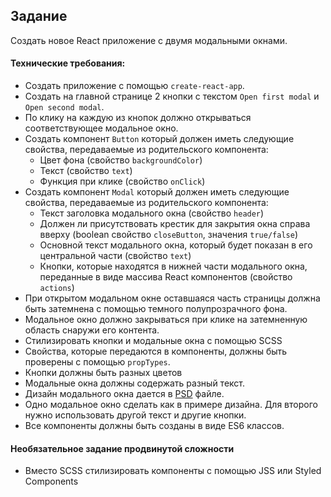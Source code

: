 ## Задание

Создать новое React приложение с двумя модальными окнами.

#### Технические требования:
- Создать приложение с помощью `create-react-app`.
- Создать на главной странице 2 кнопки с текстом `Open first modal` и `Open second modal`.
- По клику на каждую из кнопок должно открываться соответствующее модальное окно.
- Создать компонент `Button` который должен иметь следующие свойства, передаваемые из родительского компонента:
  - Цвет фона (свойство `backgroundColor`)
  - Текст (свойство `text`)
  - Функция при клике (свойство `onClick`)
- Создать компонент `Modal` который должен иметь следующие свойства, передаваемые из родительского компонента:
  - Текст заголовка модального окна (свойство `header`)
  - Должен ли присутствовать крестик для закрытия окна справа вверху (boolean свойство `closeButton`, значения `true/false`)
  - Основной текст модального окна, который будет показан в его центральной части (свойство `text`)
  - Кнопки, которые находятся в нижней части модального окна, переданные в виде массива React компонентов (свойство `actions`)
- При открытом модальном окне оставшаяся часть страницы должна быть затемнена с помощью темного полупрозрачного фона.
- Модальное окно должно закрываться при клике на затемненную область снаружи его контента.
- Стилизировать кнопки и модальные окна с помощью SCSS
- Свойства, которые передаются в компоненты, должны быть проверены с помощью `propTypes`.
- Кнопки должны быть разных цветов
- Модальные окна должны содержать разный текст.
- Дизайн модального окна дается в [PSD](modal-window.psd) файле.
- Одно модальное окно сделать как в примере дизайна. Для второго нужно использовать другой текст и другие кнопки.
- Все компоненты должны быть созданы в виде ES6 классов.

#### Необязательное задание продвинутой сложности
- Вместо SCSS стилизировать компоненты с помощью JSS или Styled Components
